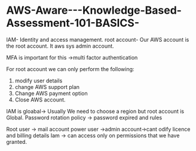 # AWS-Aware---Knowledge-Based-Assessment-101-BASICS-

IAM- Identity and access management.
root account- Our AWS account is the root account.
It aws sys admin account.

MFA is important for this ->multi factor authentication

For root account we can only perform the following:

1. modify user details
2. change AWS support plan
3. Change AWS payment option
4. Close AWS account.

IAM is gloabal-> 
Usually We need to choose a region but root account is Global.
Password rotation policy -> password expired and rules


Root user -> mail account
power user ->admin account->cant odify licence and billing details
Iam -> can access only on permissions that we have granted.
